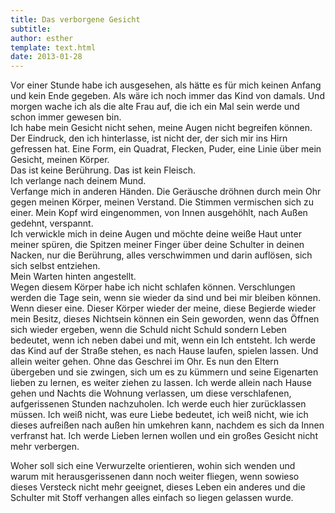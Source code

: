 ```yaml
---
title: Das verborgene Gesicht
subtitle:
author: esther
template: text.html
date: 2013-01-28
---
```


Vor einer Stunde habe ich ausgesehen, als hätte es für mich keinen Anfang und kein Ende gegeben. Als wäre ich noch immer das Kind von damals. Und morgen wache ich als die alte Frau auf, die ich ein Mal sein werde und schon immer gewesen bin.  
Ich habe mein Gesicht nicht sehen, meine Augen nicht begreifen können. Der Eindruck, den ich hinterlasse, ist nicht der, der sich mir ins Hirn gefressen hat.  <span class="more"></span>
Eine Form, ein Quadrat, Flecken, Puder, eine Linie über mein Gesicht, meinen Körper.  
Das ist keine Berührung. Das ist kein Fleisch.  
Ich verlange nach deinem Mund.  
Verfange mich in anderen Händen. Die Geräusche dröhnen durch mein Ohr gegen meinen Körper, meinen Verstand. Die Stimmen vermischen sich zu einer. Mein Kopf wird eingenommen, von Innen ausgehöhlt, nach Außen gedehnt, verspannt.  
Ich verwickle mich in deine Augen und möchte deine weiße Haut unter meiner spüren, die Spitzen meiner Finger über deine Schulter in deinen Nacken, nur die Berührung, alles verschwimmen und darin auflösen, sich sich selbst entziehen.  
Mein Warten hinten angestellt.  
Wegen diesem Körper habe ich nicht schlafen können.
Verschlungen werden die Tage sein, wenn sie wieder da sind und bei mir bleiben können.  
Wenn dieser eine. Dieser Körper wieder der meine, diese Begierde wieder mein Besitz, dieses Nichtsein können ein Sein geworden, wenn das Öffnen sich wieder ergeben, wenn die Schuld nicht Schuld sondern Leben bedeutet, wenn ich neben dabei und mit, wenn ein Ich entsteht.
Ich werde das Kind auf der Straße stehen, es nach Hause laufen, spielen lassen. Und allein weiter gehen. Ohne das Geschrei im Ohr. Es nun den Eltern übergeben und sie zwingen, sich um es zu kümmern und seine Eigenarten lieben zu lernen, es weiter ziehen zu lassen. Ich werde allein nach Hause gehen und Nachts die Wohnung verlassen, um diese verschlafenen, aufgerissenen Stunden nachzuholen. 
Ich werde euch hier zurücklassen müssen. Ich weiß nicht, was eure Liebe bedeutet, ich weiß nicht,  wie ich dieses aufreißen nach außen hin umkehren kann, nachdem es sich da Innen verfranst hat.
Ich werde Lieben lernen wollen und ein großes Gesicht nicht mehr verbergen.

Woher soll sich eine Verwurzelte orientieren, wohin sich wenden und warum mit herausgerissenen dann noch weiter fliegen, wenn sowieso dieses Versteck nicht mehr geeignet, dieses Leben ein anderes und die Schulter mit Stoff verhangen alles einfach so liegen gelassen wurde.

